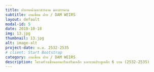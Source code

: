 ```yaml
---
title: ฝายทดน้ำมหาสารคาม มหาสารคาม
subtitle: งานเขื่อน ฝาย / DAM WEIRS
layout: default
modal-id: 5
date: 2018-10-18
img: 13.jpg
thumbnail: 13.jpg
alt: image-alt
project-date: พ.ศ. 2532-2535
# client: Start Bootstrap
category: งานเขื่อน ฝาย / DAM WEIRS
description: โครงสร้างเขื่อนคอนกรีตเสริมเหล็ก และบานประตูเหล็ก 6 บาน (2532-2535)
---
```

